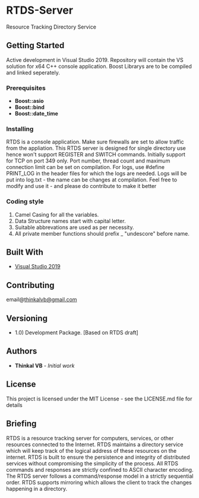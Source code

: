# RTDS-Server
Resource Tracking Directory Service
## Getting Started

Active development in Visual Studio 2019. Repository will contain the VS solution for x64 C++ console application.
Boost Librarys are to be compiled and linked seperately.

### Prerequisites

* **Boost::asio**
* **Boost::bind**
* **Boost::date_time**

### Installing

RTDS is a console application. Make sure firewalls are set to allow traffic from the appliation.
This RTDS server is designed for single directory use hence won't support REGISTER and SWITCH commands.
Initially support for TCP on port 349 only.
Port number, thread count and maximum connection limit can be set on compilation.
For logs, use #define PRINT_LOG in the header files for which the logs are needed.
Logs will be put into log.txt - the name can be changes at compilation.
Feel free to modify and use it - and please do contribute to make it better

### Coding style 

1) Camel Casing for all the variables.
2) Data Structure names start with capital letter.
3) Suitable abbrevations are used as per necessity.
4) All private member functions should prefix _ "undescore" before name.

## Built With

* [Visual Studio 2019](https://www.visualstudio.com/downloads/) 

## Contributing

email@thinkalvb@gmail.com

## Versioning

- 1.0) Development Package. [Based on RTDS draft]

## Authors

* **Thinkal VB** - *Initial work* 

## License

This project is licensed under the MIT License - see the LICENSE.md file for details

## Briefing

RTDS is a resource tracking server for computers, services, or other resources connected to the Internet. 
RTDS maintains a directory service which will keep track of the logical address of these resources on the internet. 
RTDS is built to ensure the persistence and integrity of distributed services without compromising the simplicity of the process. 
All RTDS commands and responses are strictly confined to ASCII character encoding. 
The RTDS server follows a command/response model in a strictly sequential order. 
RTDS supports mirroring which allows the client to track the changes happening in a directory.

